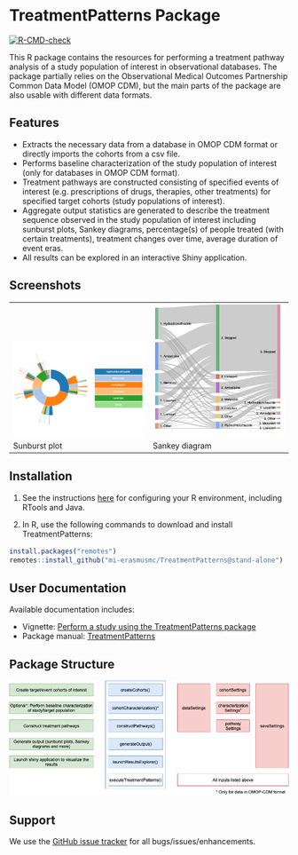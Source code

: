 # TreatmentPatterns Package

<!-- badges: start -->
[![R-CMD-check](https://github.com/darwin-eu-dev/TreatmentPatterns/actions/workflows/R-CMD-check.yaml/badge.svg?branch=stand-alone)](https://github.com/darwin-eu-dev/TreatmentPatterns/actions/workflows/R-CMD-check.yaml?branch=stand-alone)
<!-- badges: end -->

This R package contains the resources for performing a treatment pathway analysis of a study population of interest in observational databases. The package partially relies on the Observational Medical Outcomes Partnership Common Data Model (OMOP CDM), but the main parts of the package are also usable with different data formats.

## Features

- Extracts the necessary data from a database in OMOP CDM format or directly imports the cohorts from a csv file.
- Performs baseline characterization of the study population of interest (only for databases in OMOP CDM format).
- Treatment pathways are constructed consisting of specified events of interest (e.g. prescriptions of drugs, therapies, other treatments) for specified target cohorts (study populations of interest).
- Aggregate output statistics are generated to describe the treatment sequence observed in the study population of interest including sunburst plots, Sankey diagrams, percentage(s) of people treated (with certain treatments), treatment changes over time, average duration of event eras. 
- All results can be explored in an interactive Shiny application.


## Screenshots

<table>
<tr valign="bottom">
<td width = 50%>

<img src="man/figures/sunburstplot.png"/>

</td>
<td width = 50%>
  
<img src="man/figures/sankeydiagram.png"/>

</td>
</tr><tr>
<td>Sunburst plot</td><td>Sankey diagram</td>
</tr>
</table>


## Installation

1. See the instructions [here](https://ohdsi.github.io/Hades/rSetup.html) for configuring your R environment, including RTools and Java.

2. In R, use the following commands to download and install TreatmentPatterns:

  ```r
  install.packages("remotes")
  remotes::install_github("mi-erasmusmc/TreatmentPatterns@stand-alone")
  ```

## User Documentation
Available documentation includes:
- Vignette: [Perform a study using the TreatmentPatterns package](https://darwin-eu-dev.github.io/TreatmentPatterns/articles/TreatmentPatternsStudy.html)
- Package manual: [TreatmentPatterns](https://darwin-eu-dev.github.io/TreatmentPatterns/reference/index.html)

## Package Structure
<img src="man/figures/package.png"/>


## Support
We use the <a href="https://github.com/darwin-eu-dev/TreatmentPatterns/issues">GitHub issue tracker</a> for all bugs/issues/enhancements.

